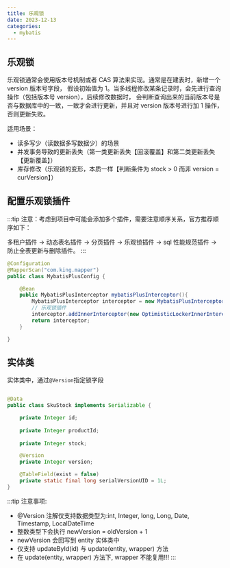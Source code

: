```yaml
---
title: 乐观锁
date: 2023-12-13
categories:
  - mybatis
---
```


<!-- more -->

## 乐观锁

乐观锁通常会使用版本号机制或者 CAS 算法来实现。通常是在建表时，新增一个 version 版本号字段，
假设初始值为 1。当多线程修改某条记录时，会先进行查询操作（包括版本号 version），后续修改数据时，
会判断查询出来的当前版本号是否与数据库中的一致，一致才会进行更新，并且对 version 版本号进行加 1 操作，
否则更新失败。

适用场景：
* 读多写少（读数据多写数据少）的场景
* 并发事务导致的更新丢失（第一类更新丢失【回滚覆盖】和第二类更新丢失【更新覆盖】）
* 库存修改（乐观锁的变形，本质一样【判断条件为 stock > 0 而非 version = curVersion】）

## 配置乐观锁插件

:::tip
注意：考虑到项目中可能会添加多个插件，需要注意顺序关系，官方推荐顺序如下：

多租户插件 -> 动态表名插件 -> 分页插件 -> 乐观锁插件 -> sql 性能规范插件 -> 防止全表更新与删除插件。
:::



```java
@Configuration
@MapperScan("com.king.mapper")
public class MybatisPlusConfig {

    @Bean
    public MybatisPlusInterceptor mybatisPlusInterceptor(){
        MybatisPlusInterceptor interceptor = new MybatisPlusInterceptor();
        // 乐观锁插件
        interceptor.addInnerInterceptor(new OptimisticLockerInnerInterceptor());
        return interceptor;
    }

}
```


## 实体类

实体类中，通过`@Version`指定锁字段

```java

@Data
public class SkuStock implements Serializable {

    private Integer id;
    
    private Integer productId;
    
    private Integer stock;

    @Version
    private Integer version;

    @TableField(exist = false)
    private static final long serialVersionUID = 1L;
}
```

:::tip
注意事项:
* @Version 注解仅支持数据类型为:int, Integer, long, Long, Date, Timestamp, LocalDateTime
* 整数类型下会执行 newVersion = oldVersion + 1
* newVersion 会回写到 entity 实体类中
* 仅支持 updateById(id) 与 update(entity, wrapper) 方法
* 在 update(entity, wrapper) 方法下, wrapper 不能复用!!!
:::